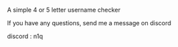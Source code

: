 A simple 4 or 5 letter username checker

If you have any questions, send me a message on discord

discord : n1q
